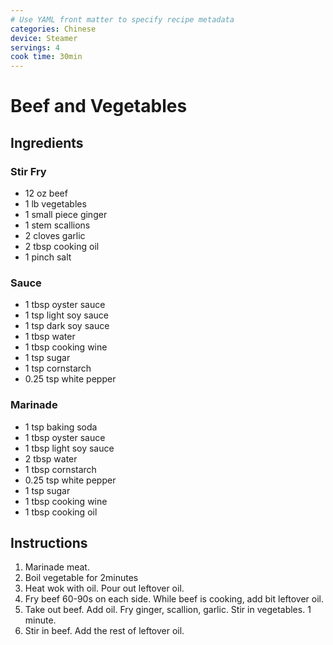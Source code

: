 ```yaml
---
# Use YAML front matter to specify recipe metadata
categories: Chinese
device: Steamer
servings: 4
cook time: 30min
---
```


# Beef and Vegetables

## Ingredients

### Stir Fry
- 12 oz beef 
- 1 lb vegetables
- 1 small piece ginger
- 1 stem scallions
- 2 cloves garlic
- 2 tbsp cooking oil
- 1 pinch salt

### Sauce
- 1 tbsp oyster sauce
- 1 tsp light soy sauce
- 1 tsp dark soy sauce
- 1 tbsp water
- 1 tbsp cooking wine
- 1 tsp sugar
- 1 tsp cornstarch
- 0.25 tsp white pepper

### Marinade
- 1 tsp baking soda
- 1 tbsp oyster sauce
- 1 tbsp light soy sauce
- 2 tbsp water
- 1 tbsp cornstarch
- 0.25 tsp white pepper
- 1 tsp sugar
- 1 tbsp cooking wine
- 1 tbsp cooking oil



## Instructions
1. Marinade meat.
2. Boil vegetable for 2minutes
3. Heat wok with oil. Pour out leftover oil.
4. Fry beef 60-90s on each side. While beef is cooking, add bit leftover oil.
5. Take out beef. Add oil. Fry ginger, scallion, garlic. Stir in vegetables. 1 minute. 
6. Stir in beef. Add the rest of leftover oil.